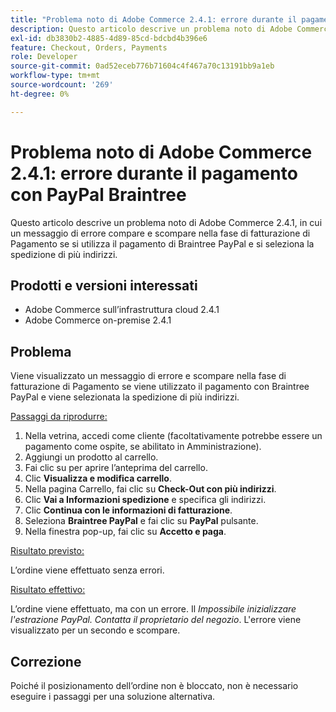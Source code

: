 ```yaml
---
title: "Problema noto di Adobe Commerce 2.4.1: errore durante il pagamento con PayPal Braintree"
description: Questo articolo descrive un problema noto di Adobe Commerce 2.4.1, in cui un messaggio di errore compare e scompare nella fase di fatturazione di Pagamento se si utilizza il pagamento di Braintree PayPal e si seleziona la spedizione di più indirizzi.
exl-id: db3830b2-4885-4d89-85cd-bdcbd4b396e6
feature: Checkout, Orders, Payments
role: Developer
source-git-commit: 0ad52eceb776b71604c4f467a70c13191bb9a1eb
workflow-type: tm+mt
source-wordcount: '269'
ht-degree: 0%

---
```


# Problema noto di Adobe Commerce 2.4.1: errore durante il pagamento con PayPal Braintree

Questo articolo descrive un problema noto di Adobe Commerce 2.4.1, in cui un messaggio di errore compare e scompare nella fase di fatturazione di Pagamento se si utilizza il pagamento di Braintree PayPal e si seleziona la spedizione di più indirizzi.

## Prodotti e versioni interessati

* Adobe Commerce sull’infrastruttura cloud 2.4.1
* Adobe Commerce on-premise 2.4.1

## Problema

Viene visualizzato un messaggio di errore e scompare nella fase di fatturazione di Pagamento se viene utilizzato il pagamento con Braintree PayPal e viene selezionata la spedizione di più indirizzi.

<u>Passaggi da riprodurre:</u>

1. Nella vetrina, accedi come cliente (facoltativamente potrebbe essere un pagamento come ospite, se abilitato in Amministrazione).
1. Aggiungi un prodotto al carrello.
1. Fai clic su per aprire l’anteprima del carrello.
1. Clic **Visualizza e modifica carrello**.
1. Nella pagina Carrello, fai clic su **Check-Out con più indirizzi**.
1. Clic **Vai a Informazioni spedizione** e specifica gli indirizzi.
1. Clic **Continua con le informazioni di fatturazione**.
1. Seleziona **Braintree PayPal** e fai clic su **PayPal** pulsante.
1. Nella finestra pop-up, fai clic su **Accetto e paga**.

<u>Risultato previsto:</u>

L’ordine viene effettuato senza errori.

<u>Risultato effettivo:</u>

L’ordine viene effettuato, ma con un errore. Il *Impossibile inizializzare l&#39;estrazione PayPal. Contatta il proprietario del negozio*.  L&#39;errore viene visualizzato per un secondo e scompare.

## Correzione

Poiché il posizionamento dell’ordine non è bloccato, non è necessario eseguire i passaggi per una soluzione alternativa.
